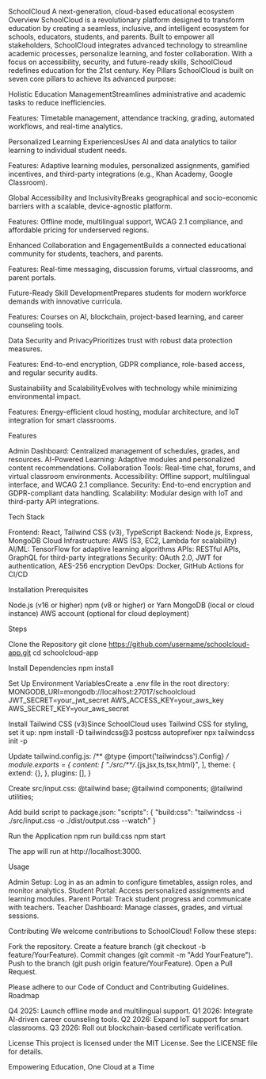 SchoolCloud
A next-generation, cloud-based educational ecosystem
Overview
SchoolCloud is a revolutionary platform designed to transform education by creating a seamless, inclusive, and intelligent ecosystem for schools, educators, students, and parents. Built to empower all stakeholders, SchoolCloud integrates advanced technology to streamline academic processes, personalize learning, and foster collaboration. With a focus on accessibility, security, and future-ready skills, SchoolCloud redefines education for the 21st century.
Key Pillars
SchoolCloud is built on seven core pillars to achieve its advanced purpose:

Holistic Education ManagementStreamlines administrative and academic tasks to reduce inefficiencies.  

Features: Timetable management, attendance tracking, grading, automated workflows, and real-time analytics.


Personalized Learning ExperiencesUses AI and data analytics to tailor learning to individual student needs.  

Features: Adaptive learning modules, personalized assignments, gamified incentives, and third-party integrations (e.g., Khan Academy, Google Classroom).


Global Accessibility and InclusivityBreaks geographical and socio-economic barriers with a scalable, device-agnostic platform.  

Features: Offline mode, multilingual support, WCAG 2.1 compliance, and affordable pricing for underserved regions.


Enhanced Collaboration and EngagementBuilds a connected educational community for students, teachers, and parents.  

Features: Real-time messaging, discussion forums, virtual classrooms, and parent portals.


Future-Ready Skill DevelopmentPrepares students for modern workforce demands with innovative curricula.  

Features: Courses on AI, blockchain, project-based learning, and career counseling tools.


Data Security and PrivacyPrioritizes trust with robust data protection measures.  

Features: End-to-end encryption, GDPR compliance, role-based access, and regular security audits.


Sustainability and ScalabilityEvolves with technology while minimizing environmental impact.  

Features: Energy-efficient cloud hosting, modular architecture, and IoT integration for smart classrooms.



Features

Admin Dashboard: Centralized management of schedules, grades, and resources.
AI-Powered Learning: Adaptive modules and personalized content recommendations.
Collaboration Tools: Real-time chat, forums, and virtual classroom environments.
Accessibility: Offline support, multilingual interface, and WCAG 2.1 compliance.
Security: End-to-end encryption and GDPR-compliant data handling.
Scalability: Modular design with IoT and third-party API integrations.

Tech Stack

Frontend: React, Tailwind CSS (v3), TypeScript
Backend: Node.js, Express, MongoDB
Cloud Infrastructure: AWS (S3, EC2, Lambda for scalability)
AI/ML: TensorFlow for adaptive learning algorithms
APIs: RESTful APIs, GraphQL for third-party integrations
Security: OAuth 2.0, JWT for authentication, AES-256 encryption
DevOps: Docker, GitHub Actions for CI/CD

Installation
Prerequisites

Node.js (v16 or higher)
npm (v8 or higher) or Yarn
MongoDB (local or cloud instance)
AWS account (optional for cloud deployment)

Steps

Clone the Repository
git clone https://github.com/username/schoolcloud-app.git
cd schoolcloud-app


Install Dependencies
npm install


Set Up Environment VariablesCreate a .env file in the root directory:
MONGODB_URI=mongodb://localhost:27017/schoolcloud
JWT_SECRET=your_jwt_secret
AWS_ACCESS_KEY=your_aws_key
AWS_SECRET_KEY=your_aws_secret


Install Tailwind CSS (v3)Since SchoolCloud uses Tailwind CSS for styling, set it up:
npm install -D tailwindcss@3 postcss autoprefixer
npx tailwindcss init -p

Update tailwind.config.js:
/** @type {import('tailwindcss').Config} */
module.exports = {
  content: [
    "./src/**/*.{js,jsx,ts,tsx,html}",
  ],
  theme: {
    extend: {},
  },
  plugins: [],
}

Create src/input.css:
@tailwind base;
@tailwind components;
@tailwind utilities;

Add build script to package.json:
"scripts": {
  "build:css": "tailwindcss -i ./src/input.css -o ./dist/output.css --watch"
}


Run the Application
npm run build:css
npm start

The app will run at http://localhost:3000.


Usage

Admin Setup: Log in as an admin to configure timetables, assign roles, and monitor analytics.
Student Portal: Access personalized assignments and learning modules.
Parent Portal: Track student progress and communicate with teachers.
Teacher Dashboard: Manage classes, grades, and virtual sessions.

Contributing
We welcome contributions to SchoolCloud! Follow these steps:

Fork the repository.
Create a feature branch (git checkout -b feature/YourFeature).
Commit changes (git commit -m "Add YourFeature").
Push to the branch (git push origin feature/YourFeature).
Open a Pull Request.

Please adhere to our Code of Conduct and Contributing Guidelines.
Roadmap

Q4 2025: Launch offline mode and multilingual support.
Q1 2026: Integrate AI-driven career counseling tools.
Q2 2026: Expand IoT support for smart classrooms.
Q3 2026: Roll out blockchain-based certificate verification.

License
This project is licensed under the MIT License. See the LICENSE file for details.





Empowering Education, One Cloud at a Time

